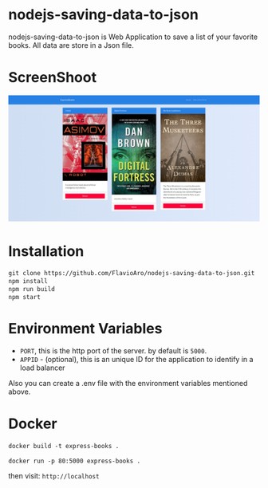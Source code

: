 # nodejs-saving-data-to-json

nodejs-saving-data-to-json is Web Application to save a list of your favorite books. All data are store in a Json file.

# ScreenShoot

![GitHub Logo](docs/screenshot.png)

# Installation

```shell
git clone https://github.com/FlavioAro/nodejs-saving-data-to-json.git
npm install
npm run build
npm start
```

# Environment Variables

- `PORT`, this is the http port of the server. by default is `5000`.
- `APPID` - (optional), this is an unique ID for the application to identify in a load balancer

Also you can create a .env file with the environment variables mentioned above.

# Docker

```shell
docker build -t express-books .
```

```shell
docker run -p 80:5000 express-books .
```

then visit: `http://localhost`